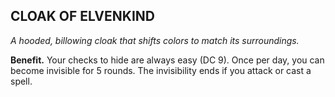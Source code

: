 ## CLOAK OF ELVENKIND

_A hooded, billowing cloak that shifts colors to match its surroundings._

**Benefit.** Your checks to hide are always easy (DC 9). Once per day, you can become invisible for 5 rounds. The invisibility ends if you attack or cast a spell.

